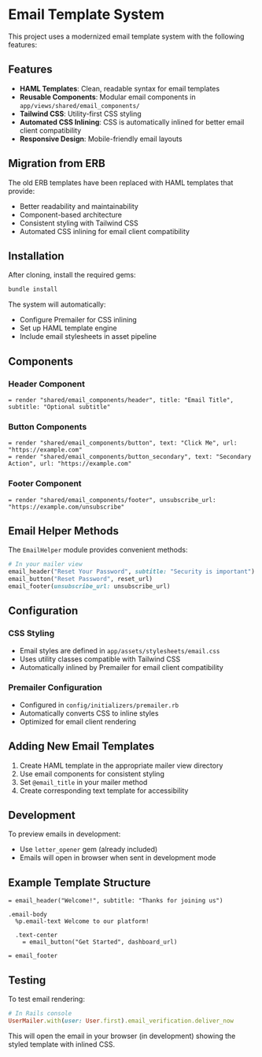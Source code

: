 # Email Template System

This project uses a modernized email template system with the following features:

## Features

- **HAML Templates**: Clean, readable syntax for email templates
- **Reusable Components**: Modular email components in `app/views/shared/email_components/`
- **Tailwind CSS**: Utility-first CSS styling
- **Automated CSS Inlining**: CSS is automatically inlined for better email client compatibility
- **Responsive Design**: Mobile-friendly email layouts

## Migration from ERB

The old ERB templates have been replaced with HAML templates that provide:
- Better readability and maintainability
- Component-based architecture
- Consistent styling with Tailwind CSS
- Automated CSS inlining for email client compatibility

## Installation

After cloning, install the required gems:

```bash
bundle install
```

The system will automatically:
- Configure Premailer for CSS inlining
- Set up HAML template engine
- Include email stylesheets in asset pipeline

## Components

### Header Component
```haml
= render "shared/email_components/header", title: "Email Title", subtitle: "Optional subtitle"
```

### Button Components
```haml
= render "shared/email_components/button", text: "Click Me", url: "https://example.com"
= render "shared/email_components/button_secondary", text: "Secondary Action", url: "https://example.com"
```

### Footer Component
```haml
= render "shared/email_components/footer", unsubscribe_url: "https://example.com/unsubscribe"
```

## Email Helper Methods

The `EmailHelper` module provides convenient methods:

```ruby
# In your mailer view
email_header("Reset Your Password", subtitle: "Security is important")
email_button("Reset Password", reset_url)
email_footer(unsubscribe_url: unsubscribe_url)
```

## Configuration

### CSS Styling
- Email styles are defined in `app/assets/stylesheets/email.css`
- Uses utility classes compatible with Tailwind CSS
- Automatically inlined by Premailer for email client compatibility

### Premailer Configuration
- Configured in `config/initializers/premailer.rb`
- Automatically converts CSS to inline styles
- Optimized for email client rendering

## Adding New Email Templates

1. Create HAML template in the appropriate mailer view directory
2. Use email components for consistent styling
3. Set `@email_title` in your mailer method
4. Create corresponding text template for accessibility

## Development

To preview emails in development:
- Use `letter_opener` gem (already included)
- Emails will open in browser when sent in development mode

## Example Template Structure

```haml
= email_header("Welcome!", subtitle: "Thanks for joining us")

.email-body
  %p.email-text Welcome to our platform!
  
  .text-center
    = email_button("Get Started", dashboard_url)

= email_footer
```

## Testing

To test email rendering:

```ruby
# In Rails console
UserMailer.with(user: User.first).email_verification.deliver_now
```

This will open the email in your browser (in development) showing the styled template with inlined CSS.